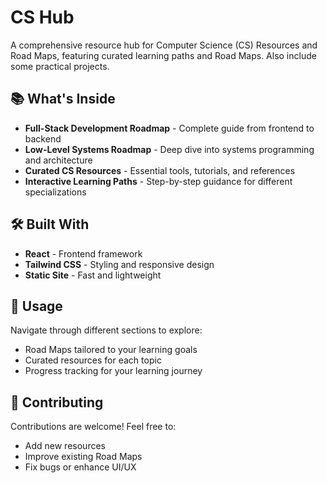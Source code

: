 # CS Hub

A comprehensive resource hub for Computer Science (CS) Resources and Road Maps, featuring curated learning paths and Road Maps. Also include some practical projects.

## 📚 What's Inside

- **Full-Stack Development Roadmap** - Complete guide from frontend to backend
- **Low-Level Systems Roadmap** - Deep dive into systems programming and architecture
- **Curated CS Resources** - Essential tools, tutorials, and references
- **Interactive Learning Paths** - Step-by-step guidance for different specializations

## 🛠️ Built With

- **React** - Frontend framework
- **Tailwind CSS** - Styling and responsive design
- **Static Site** - Fast and lightweight

## 📖 Usage

Navigate through different sections to explore:
- Road Maps tailored to your learning goals
- Curated resources for each topic
- Progress tracking for your learning journey

## 🤝 Contributing

Contributions are welcome! Feel free to:
- Add new resources
- Improve existing Road Maps
- Fix bugs or enhance UI/UX